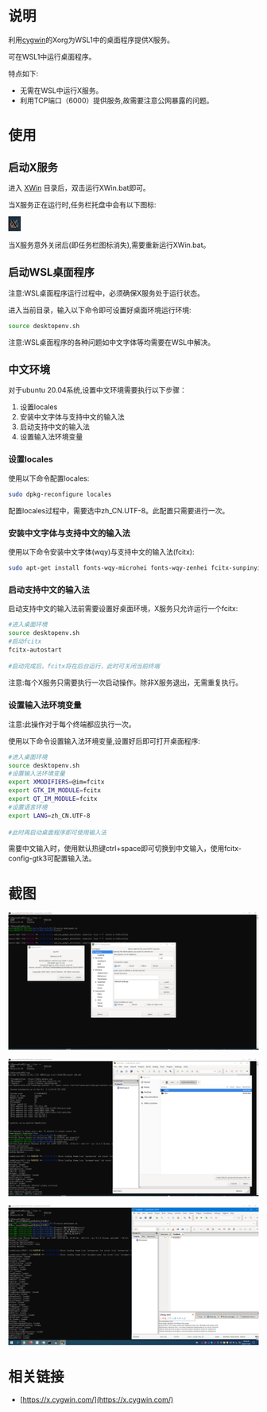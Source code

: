 # 说明

利用[cygwin](http://cygwin.org/)的Xorg为WSL1中的桌面程序提供X服务。

可在WSL1中运行桌面程序。

特点如下:

- 无需在WSL中运行X服务。
- 利用TCP端口（6000）提供服务,故需要注意公网暴露的问题。

# 使用

## 启动X服务

进入 [XWin](XWin) 目录后，双击运行XWin.bat即可。

当X服务正在运行时,任务栏托盘中会有以下图标:

![XWin](doc/XWin.png)

当X服务意外关闭后(即任务栏图标消失),需要重新运行XWin.bat。

## 启动WSL桌面程序

注意:WSL桌面程序运行过程中，必须确保X服务处于运行状态。

进入当前目录，输入以下命令即可设置好桌面环境运行环境:

```bash
source desktopenv.sh
```

注意:WSL桌面程序的各种问题如中文字体等均需要在WSL中解决。

## 中文环境

对于ubuntu 20.04系统,设置中文环境需要执行以下步骤：

1. 设置locales
2. 安装中文字体与支持中文的输入法
3. 启动支持中文的输入法
4. 设置输入法环境变量

### 设置locales

使用以下命令配置locales:

```bash
sudo dpkg-reconfigure locales
```

配置locales过程中，需要选中zh_CN.UTF-8。此配置只需要进行一次。

### 安装中文字体与支持中文的输入法

使用以下命令安装中文字体(wqy)与支持中文的输入法(fcitx):

```bash
sudo apt-get install fonts-wqy-microhei fonts-wqy-zenhei fcitx-sunpinyin
```

### 启动支持中文的输入法

启动支持中文的输入法前需要设置好桌面环境，X服务只允许运行一个fcitx:

```bash
#进入桌面环境
source desktopenv.sh
#启动fcitx
fcitx-autostart

#启动完成后，fcitx将在后台运行，此时可关闭当前终端
```

注意:每个X服务只需要执行一次启动操作。除非X服务退出，无需重复执行。

### 设置输入法环境变量

注意:此操作对于每个终端都应执行一次。

使用以下命令设置输入法环境变量,设置好后即可打开桌面程序:

```bash
#进入桌面环境
source desktopenv.sh
#设置输入法环境变量
export XMODIFIERS=@im=fcitx 
export GTK_IM_MODULE=fcitx
export QT_IM_MODULE=fcitx
#设置语言环境
export LANG=zh_CN.UTF-8

#此时再启动桌面程序即可使用输入法

```

需要中文输入时，使用默认热键ctrl+space即可切换到中文输入，使用fcitx-config-gtk3可配置输入法。

# 截图

![putty](doc/putty.png)

![codeblocks](doc/codeblocks.png)

![codeblocks-zh_cn](doc/codeblocks-zh_cn.jpg)

# 相关链接

- [https://x.cygwin.com/](https://x.cygwin.com/)